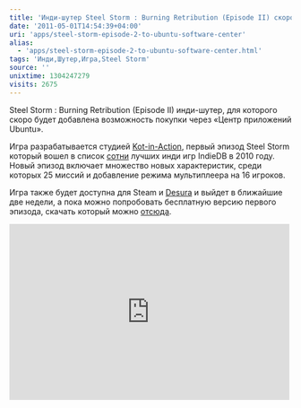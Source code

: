 ```yaml
---
title: 'Инди-шутер Steel Storm : Burning Retribution (Episode II) скоро будет доступен в Центре приложений'
date: '2011-05-01T14:54:39+04:00'
uri: 'apps/steel-storm-episode-2-to-ubuntu-software-center'
alias: 
  - 'apps/steel-storm-episode-2-to-ubuntu-software-center.html'
tags: 'Инди,Шутер,Игра,Steel Storm'
source: ''
unixtime: 1304247279
visits: 2675
---
```

Steel Storm : Burning Retribution (Episode II) инди-шутер, для которого скоро будет добавлена возможность покупки через «Центр приложений Ubuntu».

Игра разрабатывается студией [Kot-in-Action](http://www.kot-in-action.com/), первый эпизод Steel Storm который вошел в список [сотни](http://www.indiedb.com/events/2010-indie-of-the-year-awards/top100) лучших инди игр IndieDB в 2010 году. Новый эпизод включает множество новых характеристик, среди которых 25 миссий и добавление режима мультиплеера на 16 игроков.

Игра также будет доступна для Steam и [Desura](http://www.desura.com/games/steel-storm) и выйдет в ближайшие две недели, а пока можно попробовать бесплатную версию первого эпизода, скачать который можно [отсюда](http://www.steel-storm.com/content/?page_id=6).

<iframe width="500" height="314" src="http://www.youtube.com/embed/gUAFprC7T3o" frameborder="0" allowfullscreen=""></iframe>
